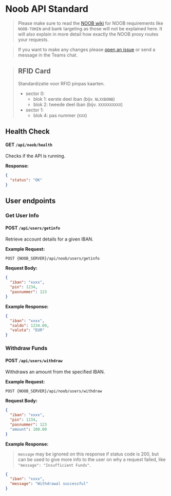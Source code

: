 # Noob API Standard
> Please make sure to read the [NOOB wiki](https://gitlab.cmi.hro.nl/technische-informatica/vakken/project-3-4-tinprj0x-34/noob/-/wikis/API) for NOOB requirements like `NOOB-TOKEN` and bank targeting as those will not be explained here. It will also explain in more detail how exactly the NOOB proxy routes your requests.

> If you want to make any changes please [open an issue](https://github.com/DeBonkBank/api-standard/issues) or send a message in the Teams chat.

> ## **RFID Card**
> Standardizatie voor RFID pinpas kaarten.
> - sector 0:
>   - blok 1: eerste deel iban (bijv. `NLXXBONB`)
>   - blok 2: tweede deel iban (bijv. `XXXXXXXXXX`)
> - sector 1: 
>   - blok 4: pas nummer (`XXX`)

## **Health Check**
#### **GET** `/api/noob/health`
Checks if the API is running.

**Response:**
```json
{
  "status": "OK"
}
```

## **User endpoints**
### Get User Info
#### **POST** `/api/users/getinfo`
Retrieve account details for a given IBAN.

**Example Request:**  
```
POST {NOOB_SERVER}/api/noob/users/getinfo
```  
**Request Body:**
```json  
{
  "iban": "xxxx",
  "pin": 1234,
  "pasnummer": 123
}
```

**Example Response:**
```json
{
  "iban": "xxxx",
  "saldo": 1234.00,
  "valuta": "EUR"
}
```

### Withdraw Funds
#### **POST** `/api/users/withdraw`
Withdraws an amount from the specified IBAN.

**Example Request:**  
```
POST {NOOB_SERVER}/api/noob/users/withdraw
``` 
**Request Body:**
```json
{
  "iban": "xxxx",
  "pin": 1234,
  "pasnummer": 123
  "amount": 100.00
}
```
**Example Response:**
> `message` may be ignored on this response if status code is 200, but can be used to give more info to the user on why a request failed, like `"message": "Insufficient Funds"`.

```json
{
  "iban": "xxxx",
  "message": "Withdrawal successful"
}
```
